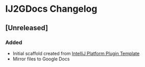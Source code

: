 <!-- Keep a Changelog guide -> https://keepachangelog.com -->

# IJ2GDocs Changelog

## [Unreleased]
### Added
- Initial scaffold created from [IntelliJ Platform Plugin Template](https://github.com/JetBrains/intellij-platform-plugin-template)
- Mirror files to Google Docs
